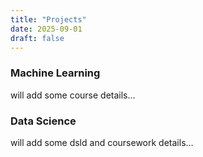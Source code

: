 ```yaml
---
title: "Projects"
date: 2025-09-01
draft: false
---
```


### Machine Learning

will add some course details...


### Data Science

will add some dsld and coursework details...
